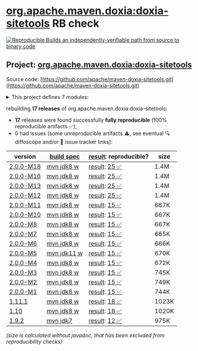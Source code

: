[org.apache.maven.doxia:doxia-sitetools](https://central.sonatype.com/artifact/org.apache.maven.doxia/doxia-sitetools/versions) RB check
=======

[![Reproducible Builds](https://reproducible-builds.org/images/logos/rb.svg) an independently-verifiable path from source to binary code](https://reproducible-builds.org/)

## Project: [org.apache.maven.doxia:doxia-sitetools](https://central.sonatype.com/artifact/org.apache.maven.doxia/doxia-sitetools/versions)

Source code: [https://github.com/apache/maven-doxia-sitetools.git](https://github.com/apache/maven-doxia-sitetools.git)

<details><summary>This project defines 7 modules:</summary>

* [org.apache.maven.doxia:doxia-decoration-model](https://central.sonatype.com/artifact/org.apache.maven.doxia/doxia-decoration-model/2.0.0-M18)
* [org.apache.maven.doxia:doxia-doc-renderer](https://central.sonatype.com/artifact/org.apache.maven.doxia/doxia-doc-renderer/2.0.0-M18)
* [org.apache.maven.doxia:doxia-integration-tools](https://central.sonatype.com/artifact/org.apache.maven.doxia/doxia-integration-tools/2.0.0-M18)
* [org.apache.maven.doxia:doxia-site-model](https://central.sonatype.com/artifact/org.apache.maven.doxia/doxia-site-model/2.0.0-M18)
* [org.apache.maven.doxia:doxia-site-renderer](https://central.sonatype.com/artifact/org.apache.maven.doxia/doxia-site-renderer/2.0.0-M18)
* [org.apache.maven.doxia:doxia-sitetools](https://central.sonatype.com/artifact/org.apache.maven.doxia/doxia-sitetools/2.0.0-M18)
* [org.apache.maven.doxia:doxia-skin-model](https://central.sonatype.com/artifact/org.apache.maven.doxia/doxia-skin-model/2.0.0-M18)
</details>

rebuilding **17 releases** of org.apache.maven.doxia:doxia-sitetools:
- **17** releases were found successfully **fully reproducible** (100% reproducible artifacts :white_check_mark:),
- 0 had issues (some unreproducible artifacts :warning:, see eventual :mag: diffoscope and/or :memo: issue tracker links):

| version | [build spec](/BUILDSPEC.md) | [result](https://reproducible-builds.org/docs/jvm/): reproducible? | size |
| -- | --------- | ------ | -- |
| [2.0.0-M18](https://central.sonatype.com/artifact/org.apache.maven.doxia/doxia-sitetools/2.0.0-M18/pom) | [mvn jdk8 w](doxia-sitetools-2.0.0-M18.buildspec) | [result](doxia-sitetools-2.0.0-M18.buildinfo): [25 :white_check_mark: ](doxia-sitetools-2.0.0-M18.buildcompare) | 1.4M |
| [2.0.0-M16](https://central.sonatype.com/artifact/org.apache.maven.doxia/doxia-sitetools/2.0.0-M16/pom) | [mvn jdk8 w](doxia-sitetools-2.0.0-M16.buildspec) | [result](doxia-sitetools-2.0.0-M16.buildinfo): [25 :white_check_mark: ](doxia-sitetools-2.0.0-M16.buildcompare) | 1.4M |
| [2.0.0-M13](https://central.sonatype.com/artifact/org.apache.maven.doxia/doxia-sitetools/2.0.0-M13/pom) | [mvn jdk8 w](doxia-sitetools-2.0.0-M13.buildspec) | [result](doxia-sitetools-2.0.0-M13.buildinfo): [25 :white_check_mark: ](doxia-sitetools-2.0.0-M13.buildcompare) | 1.4M |
| [2.0.0-M12](https://central.sonatype.com/artifact/org.apache.maven.doxia/doxia-sitetools/2.0.0-M12/pom) | [mvn jdk8 w](doxia-sitetools-2.0.0-M12.buildspec) | [result](doxia-sitetools-2.0.0-M12.buildinfo): [25 :white_check_mark: ](doxia-sitetools-2.0.0-M12.buildcompare) | 1.4M |
| [2.0.0-M11](https://central.sonatype.com/artifact/org.apache.maven.doxia/doxia-sitetools/2.0.0-M11/pom) | [mvn jdk8 w](doxia-sitetools-2.0.0-M11.buildspec) | [result](doxia-sitetools-2.0.0-M11.buildinfo): [15 :white_check_mark: ](doxia-sitetools-2.0.0-M11.buildcompare) | 667K |
| [2.0.0-M10](https://central.sonatype.com/artifact/org.apache.maven.doxia/doxia-sitetools/2.0.0-M10/pom) | [mvn jdk8 w](doxia-sitetools-2.0.0-M10.buildspec) | [result](doxia-sitetools-2.0.0-M10.buildinfo): [15 :white_check_mark: ](doxia-sitetools-2.0.0-M10.buildcompare) | 667K |
| [2.0.0-M8](https://central.sonatype.com/artifact/org.apache.maven.doxia/doxia-sitetools/2.0.0-M8/pom) | [mvn jdk8 w](doxia-sitetools-2.0.0-M8.buildspec) | [result](doxia-sitetools-2.0.0-M8.buildinfo): [15 :white_check_mark: ](doxia-sitetools-2.0.0-M8.buildcompare) | 667K |
| [2.0.0-M7](https://central.sonatype.com/artifact/org.apache.maven.doxia/doxia-sitetools/2.0.0-M7/pom) | [mvn jdk8 w](doxia-sitetools-2.0.0-M7.buildspec) | [result](doxia-sitetools-2.0.0-M7.buildinfo): [15 :white_check_mark: ](doxia-sitetools-2.0.0-M7.buildcompare) | 665K |
| [2.0.0-M6](https://central.sonatype.com/artifact/org.apache.maven.doxia/doxia-sitetools/2.0.0-M6/pom) | [mvn jdk8 w](doxia-sitetools-2.0.0-M6.buildspec) | [result](doxia-sitetools-2.0.0-M6.buildinfo): [15 :white_check_mark: ](doxia-sitetools-2.0.0-M6.buildcompare) | 666K |
| [2.0.0-M5](https://central.sonatype.com/artifact/org.apache.maven.doxia/doxia-sitetools/2.0.0-M5/pom) | [mvn jdk11 w](doxia-sitetools-2.0.0-M5.buildspec) | [result](doxia-sitetools-2.0.0-M5.buildinfo): [15 :white_check_mark: ](doxia-sitetools-2.0.0-M5.buildcompare) | 670K |
| [2.0.0-M4](https://central.sonatype.com/artifact/org.apache.maven.doxia/doxia-sitetools/2.0.0-M4/pom) | [mvn jdk8 w](doxia-sitetools-2.0.0-M4.buildspec) | [result](doxia-sitetools-2.0.0-M4.buildinfo): [15 :white_check_mark: ](doxia-sitetools-2.0.0-M4.buildcompare) | 672K |
| [2.0.0-M3](https://central.sonatype.com/artifact/org.apache.maven.doxia/doxia-sitetools/2.0.0-M3/pom) | [mvn jdk8 w](doxia-sitetools-2.0.0-M3.buildspec) | [result](doxia-sitetools-2.0.0-M3.buildinfo): [15 :white_check_mark: ](doxia-sitetools-2.0.0-M3.buildcompare) | 745K |
| [2.0.0-M2](https://central.sonatype.com/artifact/org.apache.maven.doxia/doxia-sitetools/2.0.0-M2/pom) | [mvn jdk8 w](doxia-sitetools-2.0.0-M2.buildspec) | [result](doxia-sitetools-2.0.0-M2.buildinfo): [15 :white_check_mark: ](doxia-sitetools-2.0.0-M2.buildcompare) | 749K |
| [2.0.0-M1](https://central.sonatype.com/artifact/org.apache.maven.doxia/doxia-sitetools/2.0.0-M1/pom) | [mvn jdk8 w](doxia-sitetools-2.0.0-M1.buildspec) | [result](doxia-sitetools-2.0.0-M1.buildinfo): [15 :white_check_mark: ](doxia-sitetools-2.0.0-M1.buildcompare) | 744K |
| [1.11.1](https://central.sonatype.com/artifact/org.apache.maven.doxia/doxia-sitetools/1.11.1/pom) | [mvn jdk8 w](doxia-sitetools-1.11.1.buildspec) | [result](doxia-doc-renderer-1.11.1.buildinfo): [18 :white_check_mark: ](doxia-doc-renderer-1.11.1.buildcompare) | 1023K |
| [1.10](https://central.sonatype.com/artifact/org.apache.maven.doxia/doxia-sitetools/1.10/pom) | [mvn jdk8 w](doxia-sitetools-1.10.buildspec) | [result](doxia-doc-renderer-1.10.buildinfo): [18 :white_check_mark: ](doxia-doc-renderer-1.10.buildcompare) | 1020K |
| [1.9.2](https://central.sonatype.com/artifact/org.apache.maven.doxia/doxia-sitetools/1.9.2/pom) | [mvn jdk7](doxia-sitetools-1.9.2.buildspec) | [result](doxia-doc-renderer-1.9.2.buildinfo): [12 :white_check_mark: ](doxia-doc-renderer-1.9.2.buildcompare) | 975K |

<i>(size is calculated without javadoc, that has been excluded from reproducibility checks)</i>
